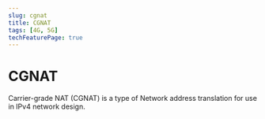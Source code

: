 ```yaml
---
slug: cgnat
title: CGNAT
tags: [4G, 5G]
techFeaturePage: true
---
```


# CGNAT

Carrier-grade NAT (CGNAT) is a type of Network address translation for use in IPv4 network design.
